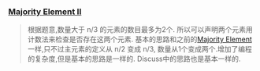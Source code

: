 ### [Majority Element II](https://leetcode.com/problems/majority-element-ii/description/)
> 根据题意,数量大于 n/3 的元素的数目最多为2个.
> 所以可以声明两个元素用计数法来检查是否存在这两个元素.
> 基本的思路和之前的[Majority Element](https://leetcode.com/problems/majority-element/description/)一样,只不过主元素的定义从 n/2 变成 n/3,
> 数量从1个变成两个.增加了编程的复杂度,但是基本的思路是一样的.
> Discuss中的思路也是基本一样的.   